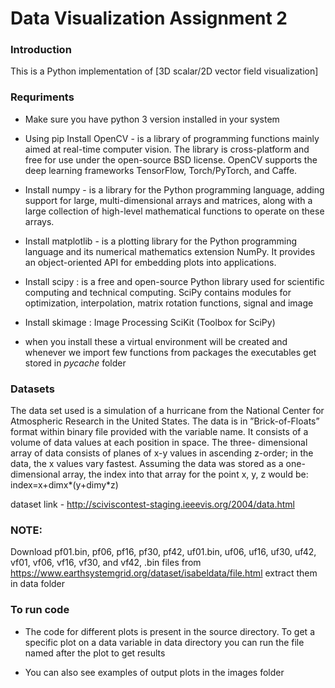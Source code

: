 # Data Visualization Assignment 2


### Introduction

This is a Python implementation of [3D scalar/2D vector field visualization]

### Requriments

- Make sure you have python 3 version installed in your system

- Using pip Install OpenCV - is a library of programming functions mainly aimed at real-time computer vision. The library is cross-platform and free for use under the open-source BSD license. OpenCV supports the deep learning frameworks TensorFlow, Torch/PyTorch, and Caffe.

- Install numpy - is a library for the Python programming language, adding support for large, multi-dimensional arrays and matrices, along with a large collection of high-level mathematical functions to operate on these arrays.

- Install matplotlib - is a plotting library for the Python programming language and its numerical mathematics extension NumPy. It provides an object-oriented API for embedding plots into applications.

- Install scipy : is a free and open-source Python library used for scientific computing and technical computing. SciPy contains modules for optimization, interpolation, matrix rotation functions, signal and image 

- Install skimage : Image Processing SciKit (Toolbox for SciPy)

- when you install these a virtual environment will be created and whenever we import few functions from packages the executables get stored in _pycache_ folder

### Datasets

The data set used is a simulation of a hurricane from the National Center for Atmospheric Research in the United States. The data is in ”Brick-of-Floats” format within binary file provided with the variable name. It consists of a volume of data values at each position in space. The three- dimensional array of data consists of planes of x-y values in ascending z-order; in the data, the x values vary fastest. Assuming the data was stored as a one-dimensional array, the index into that array for the point x, y, z would be:
index=x+dimx*(y+dimy*z) 

dataset link - http://sciviscontest-staging.ieeevis.org/2004/data.html

### NOTE:

Download pf01.bin, pf06, pf16, pf30, pf42, uf01.bin, uf06, uf16, uf30, uf42, vf01, vf06, vf16, vf30, and vf42, .bin files from https://www.earthsystemgrid.org/dataset/isabeldata/file.html  extract them in data folder

### To run code

- The code for different plots is present in the source directory. To get a specific plot on a data variable in data directory you can run the file named after the plot to get results 

- You can also see examples of output plots in the images folder


